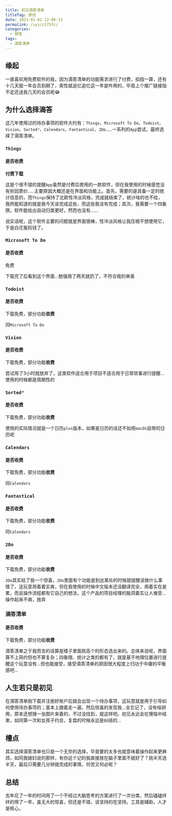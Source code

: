 ```yaml
---
title: 初见滴答清单
titleTag: 原创
date: 2023-01-01 12:08:33
permalink: /sys/c175fc/
categories:
  - 随笔
tags:
  - 滴答清单
---
```


## 缘起

一直喜欢用免费软件的我，因为滴答清单的功能需求进行了付费，掐指一算，还有十几天就一年会员到期了，索性就追忆追忆这一年是咋用的，毕竟上个推广链接指不定还送我几天的会员呢😂

<!-- more -->

<InArticleAdsense
    data-ad-client="ca-pub-1725717718088510"
    data-ad-slot="7426219401">
</InArticleAdsense>

## 为什么选择滴答

这几年使用过的待办事项的软件大约有：`Things`、`Microsoft To Do`、`Todoist`、`Vision`、`Sorted³`、`Calendars`、`Fantastical`、`2Do`.....一系列的`App`尝试，最终选择了滴答清单。

### `Things`

#### 是否收费

**付费下载**

这是个很不错的提醒`App`虽然是付费后使用的一款软件，但在我使用的时候感觉没有折回票价.....主要原因大概还是在界面和功能上。首先，需要的是具备一定的统计信息的，而`Things`保持了北欧性冷淡风格，完成就结束了，统计啥的也不给，我所能知道的就是我今天该完成这些，而这些我没有完成；其次，我需要一个四象限，软件能给出自动归类更好，然而也没有......

说实话呢，这个软件主要的问题就是界面很棒，性冷淡风格让我压根不想使用它，于是白花冤枉钱了。

### `Microsoft To Do`

#### 是否收费

免费

下载完了后看到这个界面...勉强用了两天就扔了，不符合我的审美

### `Todoist`

#### 是否收费

下载免费，部分功能**收费**

同`Microsoft To Do`

### `Vision`

#### 是否收费

下载免费，部分功能**收费**

尝试用了3小时就放弃了，这类软件适合用于项目不适合用于日常琐事进行提醒...使用的时候都是周期性的

### `Sorted³`

#### 是否收费

下载免费，部分功能**收费**

使用的实际情况就是一个日历`plus`版本，如果是日历的话还不如用`macOS`自带的日历呢

### `Calendars`

#### 是否收费

下载免费，部分功能**收费**

同`Calendars`

### `Fantastical`

#### 是否收费

下载免费，部分功能**收费**

同`Calendars`

### `2Do`

#### 是否收费

下载免费，部分功能**收费**

`2Do`其实给了我一个惊喜，`2Do`里面有个功能是到达某处的时候就提醒该做什么事情了，这玩意用着着实爽，但在我使用的时候中文版本还没翻译完全，用着实在是累，而且操作流程都有它自己的想法，这个产品的项目经理的脑洞着实让人难受...操作起来不爽，放弃

### 滴答清单

#### 是否收费

下载免费，部分功能**收费**

滴答清单之于我而言的话算是矮子里面挑高个的形态选出来的。总体来说呢，界面算不上简约但也不算复杂；四象限、统计之类的都有了，就是基于地理位置进行提醒这个玩意没有...但也能接受，接受滴答清单的原因很大程度上归功于中庸的平衡感吧...

## 人生若只是初见

在滴答清单刚下载并注册好账户后就会出现一个待办事项，这玩意就是用于引导如何使用待办事项的；基本上跟着走一遍，然后惊喜的发现我...全忘记了，没有啥卵用，原本还想搜一张图片来着的，不过没找到，就这样吧。初见永远会在懊恼中结束，如同第一次和女孩子约会，复盘的时候永远是纠结的...

## 槽点

其实选择滴答清单也只是一个无奈的选择，毕竟要的太多也就意味着操作起来更麻烦，如同我媳妇说的那样，有你这个记的我直接放在脑子里面不就好了？挑半天选半天，最后只需要几分钟就完成的事情，何苦又何必呢？

## 总结

去年花了一年的时间用了一个不经过大脑思考的方案进行了一次分类，然后磕磕绊绊的用了一年，虽无大的惊喜，但还是不错，该坚持的在坚持。工具是辅助，人才是核心。
